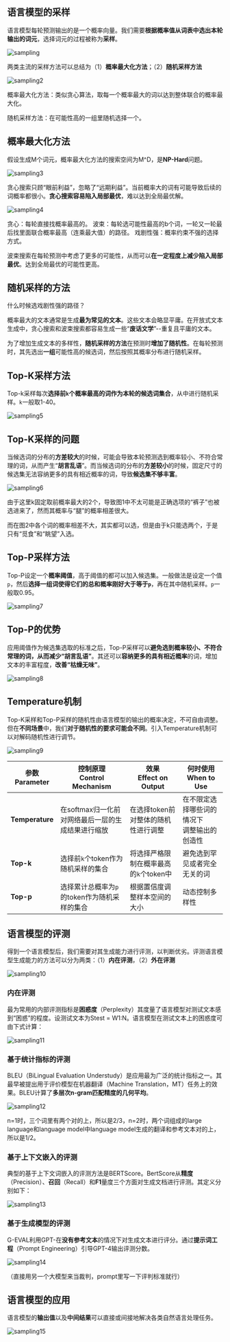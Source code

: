 ## 语言模型的采样

语言模型每轮预测输出的是一个概率向量。我们需要**根据概率值从词表中选出本轮输出的词元**，选择词元的过程被称为**采样**。

![sampling](../assets/sampling/sampling.png "sampling")

两类主流的采样方法可以总结为（1）**概率最大化方法**；（2）**随机采样方法**

![sampling2](../assets/sampling/sampling2.png "sampling2")

概率最大化方法：类似贪心算法，取每一个概率最大的词以达到整体联合的概率最大化。

随机采样方法：在可能性高的一组里随机选择一个。

## 概率最大化方法

假设生成M个词元，概率最大化方法的搜索空间为M^D，是**NP-Hard**问题。

![sampling3](../assets/sampling/sampling3.png "sampling3")

贪心搜索只顾“眼前利益”，忽略了“远期利益”。当前概率大的词有可能导致后续的词概率都很小。**贪心搜索容易陷入局部最优**，难以达到全局最优解。

![sampling4](../assets/sampling/sampling4.png "sampling4")

贪心：每轮直接找概率最高的。
波束：每轮选可能性最高的b个词，一轮又一轮最后找里面联合概率最高（连乘最大值）的路径。
戏剧性强：概率约束不强的选择方式。

波束搜索在每轮预测中考虑了更多的可能性，从而可以**在一定程度上减少陷入局部最优**。达到全局最优的可能性更高。

## 随机采样的方法

什么时候选戏剧性强的路径？

概率最大的文本通常是生成**最为常见的文本**。这些文本会略显平庸。在开放式文本生成中，贪心搜索和波束搜索都容易生成一些“**废话文学**”--重复且平庸的文本。

为了增加生成文本的多样性，**随机采样的方法**在预测时**增加了随机性**。在每轮预测时，其先选出**一组**可能性高的候选词，然后按照其概率分布进行随机采样。

## Top-K采样方法

Top-k采样每次**选择前`k`个概率最高的词作为本轮的候选词集合**，从中进行随机采样。`k`一般取1-40。

![sampling5](../assets/sampling/sampling5.png "sampling5")

## Top-K采样的问题

当候选词的分布的**方差较大**的时候，可能会导致本轮预测选到概率较小、不符合常理的词，从而产生“**胡言乱语**”。而当候选词的分布的**方差较小**的时候，固定尺寸的候选集无法容纳更多的具有相近概率的词，导致**候选集不够丰富**。

![sampling6](../assets/sampling/sampling6.png "sampling6")

由于这里k固定取前概率最大的2个，导致图1中不太可能是正确选项的“裤子”也被选进来了，然而其概率与“腿”的概率相差很大。

而在图2中各个词的概率相差不大，其实都可以选，但是由于k只能选两个，于是只有“觅食”和“眺望”入选。

## Top-P采样方法

Top-P设定一个**概率阈值**，高于阈值的都可以加入候选集。一般做法是设定一个值`p`，然后**选择一组词使得它们的总和概率刚好大于等于`p`**，再在其中随机采样。`p`一般取0.95。

![sampling7](../assets/sampling/sampling7.png "sampling7")

## Top-P的优势

应用阈值作为候选集选取的标准之后，Top-P采样可以**避免选到概率较小、不符合常理的词，从而减少“胡言乱语”**。其还可以**容纳更多的具有相近概率**的词，增加文本的丰富程度，**改善“枯燥无味”**。

![sampling8](../assets/sampling/sampling8.png "sampling8")

## Temperature机制

Top-K采样和Top-P采样的随机性由语言模型的输出的概率决定，不可自由调整。但在**不同场景**中，我们**对于随机性的要求可能会不同**。引入Temperature机制可以对解码随机性进行调节。

![sampling9](../assets/sampling/sampling9.png "sampling9")


| 参数<br />Parameter   | 控制原理<br />Control Mechanism | 效果<br />Effect on Output | 何时使用<br />When to Use |
| --------------  | -------------------------- | --------------------- | ------------------- |
| **Temperature** | 在softmax归一化前<br />对网络最后一层的生成结果进行缩放 | 在选择token前<br />对整体的随机性进行调整 | 在不限定选择哪些词的情况下<br />调整输出的创造性 |
| **Top-k**       | 选择前`k`个token作为随机采样的集合 | 将选择严格限制在概率最高的`k`个token中 | 避免选到罕见或者完全无关的词 |
| **Top-p**       | 选择累计总概率为`p`的token作为随机采样的集合 | 根据置信度调整样本空间的大小 | 动态控制多样性 |

## 语言模型的评测

得到一个语言模型后，我们需要对其生成能力进行评测，以判断优劣。评测语言模型生成能力的方法可以分为两类：（1）**内在评测**，（2）**外在评测**

![sampling10](../assets/sampling/sampling10.png "sampling10")

### 内在评测

最为常用的内部评测指标是**困惑度**（Perplexity）其度量了语言模型对测试文本感到“困惑”的程度。设测试文本为Stest = W1:N。语言模型在测试文本上的困惑度可由下式计算：

![sampling11](../assets/sampling/sampling11.png "sampling11")

### 基于统计指标的评测

BLEU（BiLingual Evaluation Understudy）是应用最为广泛的统计指标之一。其最早被提出用于评价模型在机器翻译（Machine Translation，MT）任务上的效果。BLEU计算了**多层次n-gram匹配精度的几何平均**。

![sampling12](../assets/sampling/sampling12.png "sampling12")

n=1时，三个词里有两个对的上，所以是2/3，n=2时，两个词组成的large language和language model中language model生成的翻译和参考文本对的上，所以是1/2。

### 基于上下文嵌入的评测

典型的基于上下文词嵌入的评测方法是BERTScore。BertScore从**精度**（Precision）、**召回**（Recall）和**F1**量度三个方面对生成文档进行评测。其定义分别如下：

![sampling13](../assets/sampling/sampling13.png "sampling13")

### 基于生成模型的评测

G-EVAL利用GPT-在**没有参考文本**的情况下对生成文本进行评分。通过**提示词工程**（Prompt Engineering）引导GPT-4输出评测分数。

![sampling14](../assets/sampling/sampling14.png "sampling14")

（直接用另一个大模型来当裁判，prompt里写一下评判标准就行）


## 语言模型的应用

语言模型的**输出值**以及**中间结果**可以直接或间接地解决各类自然语言处理任务。

![sampling15](../assets/sampling/sampling15.png "sampling15")